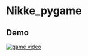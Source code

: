 # Nikke_pygame

## Demo

[![game video](https://img.youtube.com/vi/7H_hKI2ZYqU/0.jpg)](https://youtu.be/7H_hKI2ZYqU?si=S5fQbs7agUg38DrS)
